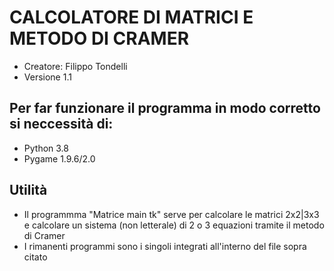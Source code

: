 # CALCOLATORE DI MATRICI E METODO DI CRAMER
- Creatore: Filippo Tondelli
- Versione 1.1
## Per far funzionare il programma in modo corretto si neccessità di:
- Python 3.8
- Pygame 1.9.6/2.0
## Utilità
- Il programmma "Matrice main tk" serve per calcolare le matrici 2x2|3x3 e calcolare un sistema (non letterale) di 2 o 3 equazioni tramite il metodo di Cramer
- I rimanenti programmi sono i singoli integrati all'interno del file sopra citato 
